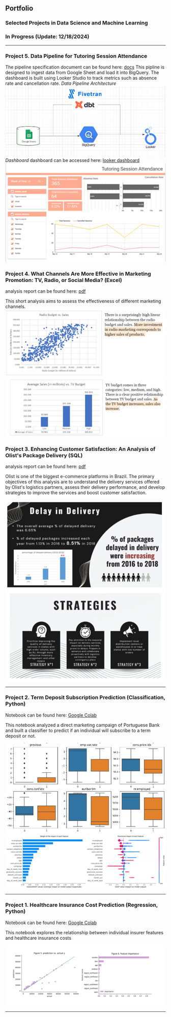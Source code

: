 ## Portfolio
### Selected Projects in Data Science and Machine Learning
### In Progress (Update: 12/18/2024)
---
### Project 5. Data Pipeline for Tutoring Session Attendance
The pipeline specification document can be found here: [docs](https://docs.google.com/document/d/1E1zr9PGkFLiywgxOcovQ3zZa5TZJaMJaJDpObtWPCsQ/edit?usp=sharing)
This pipline is designed to ingest data from Google Sheet and load it into BigQuery. The dashboard is built using Looker Studio to track metrics such as absence rate and cancellation rate.
*Data Pipeline Architecture*
<img src="images/p5i1.png?raw=true">
*Dashboard*
dashboard can be accessed here: [looker dashboard](https://lookerstudio.google.com/reporting/d0b37f34-bc7e-43b6-bc4a-68bfd9ec55f8)
<img src="images/p5i2.png?raw=true">


### Project 4. What Channels Are More Effective in Marketing Promotion: TV, Radio, or Social Media? (Excel)
analysis report can be found here: [pdf](/pdf/Marketing_Promotion_Analysis.pdf)

This short analysis aims to assess the effectiveness of different marketing channels. 
<img src="images/p4i1.png?raw=true">
<img src="images/p4i2.png?raw=true">

### Project 3. Enhancing Customer Satisfaction: An Analysis of Olist's Package Delivery (SQL)
analysis report can be found here: [pdf](/pdf/e-commerce.pdf)

Olist is one of the biggest e-commerce platforms in Brazil. The primary objectives of this analysis are to understand the delivery services offered by Olist's logistics partners, assess their delivery performance, and develop strategies to improve the services and boost customer satisfaction.

<img src="images/p3i1.png?raw=true"/>
<img src="images/p3i2.png?raw=true"/>

---
### Project 2. Term Deposit Subscription Prediction (Classification, Python)
Notebook can be found here: [Google Colab](https://colab.research.google.com/drive/1Rm4ZdnkTORK3xmYXKznV_HG9osSjBeRW?usp=sharing)

This notebook analyzed a direct marketing campaign of Portuguese Bank and built a classifier to predict if an individual will subscribe to a term deposit or not.

<img src="images/p2i1.png?raw=true"/>
<img src="images/p2i2.png?raw=true"/>


---
### Project 1. Healthcare Insurance Cost Prediction (Regression, Python)
Notebook can be found here: [Google Colab](https://colab.research.google.com/drive/1mlMyL0oDe3S1c9dBVnk7nyUX5Bu_Y74u?usp=sharing)

This notebook explores the relationship between individual insurer features and healthcare insurance costs

<img src="images/p1i1.png?raw=true"/>

---
